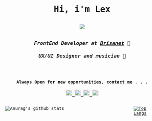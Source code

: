 
<style>
      @import url('https://fonts.googleapis.com/css2?family=JetBrains+Mono:wght@300&display=swap');
      .template {
            font-family: 'JetBrains Mono', monospace;
      }
</style>

<div class="template">


<h1 style="text-align: center"> Hi, i'm Lex </h1>

<div style="display: flex; justify-content: center;">

![](https://31.media.tumblr.com/e75a543e8951d83f8c34e190c0e11e21/tumblr_mp4tjzHQtc1re9sg9o1_500.gif)

</div>

<div style="text-align: center;">

### <i> FrontEnd Developer at [Brisanet](https://www.brisanet.com.br/) </i> 🏢

</div>
<div style="text-align: center;">

### <i> UX/UI Designer and musician </i> 🎨

</i>

<br>
<br>

#### Always Open for new opportunities, contact me . . .

<a href="https://twitter.com/wastedyuno">
<img src="https://www.flaticon.com/svg/vstatic/svg/1051/1051331.svg?token=exp=1611072536~hmac=6d1fce696fdec49f0d98e7e71aa4ca32" style="width: 20px"/>
</a><a href="https://github.com/hiimlex">
<img src="https://www.flaticon.com/svg/vstatic/svg/2111/2111432.svg?token=exp=1611072847~hmac=97ba8b9a642f9d25b8162702c2d9c9eb" style="width: 20px"/>
</a><a href="https://www.linkedin.com/in/alex-rodrigues-83558718b/">
<img src="https://www.flaticon.com/svg/vstatic/svg/1384/1384014.svg?token=exp=1611072976~hmac=4037e4e60f314bfe657e9ff788832f70" style="width: 20px"/>
</a><a href="https://www.instagram.com/wastedyuno/">
<img src="https://www.flaticon.com/svg/vstatic/svg/1384/1384015.svg?token=exp=1611073032~hmac=f53a7c9187bee5a3bb25c835793539c5" style="width: 20px"/>
</a>

</div>

[1.1]: http://i.imgur.com/tXSoThF.png (twitter icon with padding)
[2.1]: http://i.imgur.com/P3YfQoD.png (facebook icon with padding)
[3.1]: http://i.imgur.com/yCsTjba.png (google plus icon with padding)
[4.1]: http://i.imgur.com/YckIOms.png (tumblr icon with padding)
[5.1]: http://i.imgur.com/1AGmwO3.png (dribbble icon with padding)
[6.1]: http://i.imgur.com/0o48UoR.png (github icon with padding)

<br>

<div style="display: flex; flex: 1; justify-content: space-around;">

<div style="width: 420px; height: auto; margin-right: 40px">

![Anurag's github stats](https://github-readme-stats.vercel.app/api?username=hiimlex&show_icons=true&theme=dracula)

</div>

[![Top Langs](https://github-readme-stats.vercel.app/api/top-langs/?username=anuraghazra&layout=compact)](https://github.com/anuraghazra/github-readme-stats)

</div>


</div>